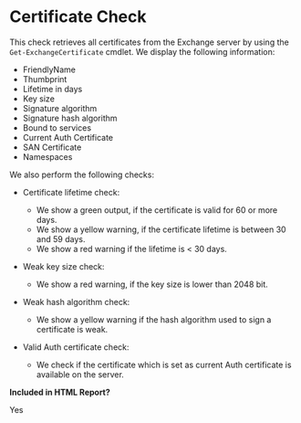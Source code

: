 # Certificate Check

This check retrieves all certificates from the Exchange server by using the `Get-ExchangeCertificate` cmdlet. We display the following information:

- FriendlyName
- Thumbprint
- Lifetime in days
- Key size
- Signature algorithm
- Signature hash algorithm
- Bound to services
- Current Auth Certificate
- SAN Certificate
- Namespaces

We also perform the following checks:

- Certificate lifetime check:
    - We show a green output, if the certificate is valid for 60 or more days.
    - We show a yellow warning, if the certificate lifetime is between 30 and 59 days.
    - We show a red warning if the lifetime is < 30 days.

- Weak key size check:
    - We show a red warning, if the key size is lower than 2048 bit.

- Weak hash algorithm check:
    - We show a yellow warning if the hash algorithm used to sign a certificate is weak.

- Valid Auth certificate check:
    - We check if the certificate which is set as current Auth certificate is available on the server.

**Included in HTML Report?**

Yes

